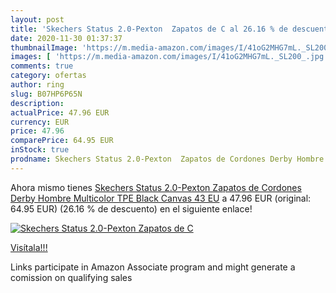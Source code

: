 ```yaml
---
layout: post
title: 'Skechers Status 2.0-Pexton  Zapatos de C al 26.16 % de descuento'
date: 2020-11-30 01:37:37
thumbnailImage: 'https://m.media-amazon.com/images/I/41oG2MHG7mL._SL200_.jpg'
images: [ 'https://m.media-amazon.com/images/I/41oG2MHG7mL._SL200_.jpg' ]
comments: true
category: ofertas
author: ring
slug: B07HP6P65N
description:
actualPrice: 47.96 EUR
currency: EUR
price: 47.96
comparePrice: 64.95 EUR
inStock: true
prodname: Skechers Status 2.0-Pexton  Zapatos de Cordones Derby Hombre  Multicolor  TPE Black Canvas   43 EU
---
```


Ahora mismo tienes [Skechers Status 2.0-Pexton  Zapatos de Cordones Derby Hombre  Multicolor  TPE Black Canvas   43 EU](https://www.amazon.es/dp/B07HP6P65N/?tag=tolees-21) a 47.96 EUR (original: 64.95 EUR) (26.16 %  de descuento) en el siguiente enlace!

[![Skechers Status 2.0-Pexton  Zapatos de C](https://m.media-amazon.com/images/I/41oG2MHG7mL._SL200_.jpg)](https://www.amazon.es/dp/B07HP6P65N/?tag=tolees-21)

[Visítala!!!](https://www.amazon.es/dp/B07HP6P65N/?tag=tolees-21)

Links participate in Amazon Associate program and might generate a comission on qualifying sales
